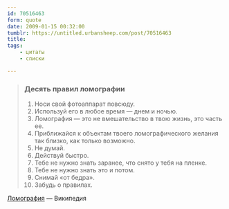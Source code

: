 ```yaml
---
id: 70516463
form: quote
date: 2009-01-15 00:32:00
tumblr: https://untitled.urbansheep.com/post/70516463
title: 
tags:
    - цитаты
    - списки

---
```


<blockquote>
<h3>Десять правил ломографии</h3> 
<ol><li>Носи свой фотоаппарат повсюду.</li>
<li>Используй его в любое время — днем и ночью.</li>
<li>Ломография — это не вмешательство в твою жизнь, это часть ее.</li>
<li>Приближайся к объектам твоего ломографического желания так близко, как только возможно.</li>
<li>Не думай.</li>
<li>Действуй быстро.</li>
<li>Тебе не нужно знать заранее, что снято у тебя на пленке.</li>
<li>Тебе не нужно знать это и потом.</li>
<li>Снимай «от бедра».</li>
<li>Забудь о правилах.</li>
</ol>
</blockquote>

<a href="http://ru.wikipedia.org/wiki/%D0%9B%D0%BE%D0%BC%D0%BE%D0%B3%D1%80%D0%B0%D1%84%D0%B8%D1%8F">Ломография</a> — Википедия

